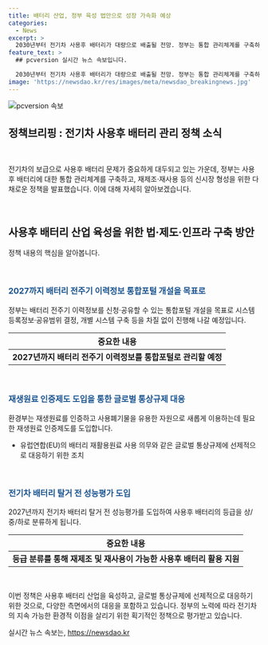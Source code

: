 ```yaml
---
title: 배터리 산업, 정부 육성 법안으로 성장 가속화 예상
categories:
  - News
excerpt: >
  2030년부터 전기차 사용후 배터리가 대량으로 배출될 전망. 정부는 통합 관리체계를 구축하고, 산업 육성을 위한 통합법 제정 등을 통해 사용후 배터리 관리 체계를 강화할 계획. 배터리 전주기 이력관리 시스템 구축, 재생원료 인증제 도입 등으로 주요 제도를 강화하고, 투명한 거래정보를 제공할 것으로 예상됨. 이에 따라 환경부와 산업부는 유가금속 사용량 확인 및 재생원료 생산·사용 인증제도 도입을 계획하고, 배터리 성능평가와 등급 분류체계 구축을 통해 안전성과 활용성을 높일 것으로 보임.
feature_text: >
  ## pcversion 실시간 뉴스 속보입니다.

  2030년부터 전기차 사용후 배터리가 대량으로 배출될 전망. 정부는 통합 관리체계를 구축하고, 산업 육성을 위한 통합법 제정 등을 통해 사용후 배터리 관리 체계를 강화할 계획. 배터리 전주기 이력관리 시스템 구축, 재생원료 인증제 도입 등으로 주요 제도를 강화하고, 투명한 거래정보를 제공할 것으로 예상됨. 이에 따라 환경부와 산업부는 유가금속 사용량 확인 및 재생원료 생산·사용 인증제도 도입을 계획하고, 배터리 성능평가와 등급 분류체계 구축을 통해 안전성과 활용성을 높일 것으로 보임.
image: 'https://newsdao.kr/res/images/meta/newsdao_breakingnews.jpg'
---
```


<p><img src="https://newsdao.kr/res/images/meta/newsdao_breakingnews.jpg" alt="pcversion 속보" /></p>

<h2 data-ke-size="size26">정책브리핑 : 전기차 사용후 배터리 관리 정책 소식</h2>

<p data-ke-size="size16">&nbsp;</p>

<p>전기차의 보급으로 사용후 배터리 문제가 중요하게 대두되고 있는 가운데, 정부는 사용후 배터리에 대한 통합 관리체계를 구축하고, 재제조·재사용 등의 신시장 형성을 위한 다채로운 정책을 발표했습니다. 이에 대해 자세히 알아보겠습니다. </p>

<p data-ke-size="size16">&nbsp;</p>

<h2 data-ke-size="size24"><b>사용후 배터리 산업 육성을 위한 법·제도·인프라 구축 방안</b></h2>

<p data-ke-size="size16">정책 내용의 핵심을 알아봅니다.</p>

<p data-ke-size="size16">&nbsp;</p>

<h3 data-ke-size="size22"><span style="color: #1a5490;">2027까지 배터리 전주기 이력정보 통합포털 개설을 목표로</span></h3>

<p data-ke-size="size16">정부는 배터리 전주기 이력정보를 신청·공유할 수 있는 통합포털 개설을 목표로 시스템 등록정보·공유범위 결정, 개별 시스템 구축 등을 차질 없이 진행해 나갈 예정입니다.</p>

<table>
<thead>
<tr>
<th style="text-align: center;">중요한 내용</th>
</tr>
</thead>
<tbody>
<tr>
<td style="text-align: center; height: 17px;"><b>2027년까지 배터리 전주기 이력정보를 통합포털로 관리할 예정</b></td>
</tr>
</tbody>
</table>

<p data-ke-size="size16">&nbsp;</p>

<h3 data-ke-size="size22"><span style="color: #1a5490;">재생원료 인증제도 도입을 통한 글로벌 통상규제 대응</span></h3>

<p data-ke-size="size16">환경부는 재생원료를 인증하고 사용폐기물을 유용한 자원으로 새롭게 이용하는데 필요한 재생원료 인증제도를 도입합니다.</p>

<ul>
<li>유럽연합(EU)의 배터리 재활용원료 사용 의무와 같은 글로벌 통상규제에 선제적으로 대응하기 위한 조치</li>
</ul>

<p data-ke-size="size16">&nbsp;</p>

<h3 data-ke-size="size22"><span style="color: #1a5490;">전기차 배터리 탈거 전 성능평가 도입</span></h3>

<p data-ke-size="size16">2027년까지 전기차 배터리 탈거 전 성능평가를 도입하여 사용후 배터리의 등급을 상/중/하로 분류하게 됩니다.</p>

<table>
<thead>
<tr>
<th style="text-align: center;">중요한 내용</th>
</tr>
</thead>
<tbody>
<tr>
<td style="text-align: center; height: 17px;"><b>등급 분류를 통해 재제조 및 재사용이 가능한 사용후 배터리 활용 지원</b></td>
</tr>
</tbody>
</table>

<p data-ke-size="size16">&nbsp;</p>

<p>이번 정책은 사용후 배터리 산업을 육성하고, 글로벌 통상규제에 선제적으로 대응하기 위한 것으로, 다양한 측면에서의 대응을 포함하고 있습니다. 정부의 노력에 따라 전기차의 지속 가능한 환경적 이점을 살리기 위한 획기적인 정책으로 평가받고 있습니다.</p>
실시간 뉴스 속보는, <a href="https://newsdao.kr" rel="dofollow">https://newsdao.kr</a>


